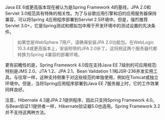 Java EE 6或更高版本现在被认为是Spring Framework 4的基线，JPA 2.0和Servlet 3.0规范具有特殊的相关性。为了与谷歌应用引擎和旧的应用服务器保持兼容，可以将Spring 4应用程序部署到Servlet 2.5环境中。但是，强烈推荐Servlet 3.0+，它是Spring测试和模拟包中用于开发环境中的测试设置的先决条件。

> 如果您是WebSphere 7用户，请确保安装JPA 2.0功能包。在WebLogic 10.3.4或更高版本上，安装附带的JPA 2.0补丁。这将把这两个服务器代都转换为Spring 4兼容的部署环境。

更有前瞻性的是，Spring Framework 4.0现在支持Java EE 7级别的可应用规范:特别是JMS 2.0、JTA 1.2、JPA 2.1、Bean Validation 1.1和JSR-236并发实用工具。与往常一样，这种支持侧重于对这些规范的单独使用，例如在Tomcat或独立环境中。但是，当将Spring应用程序部署到Java EE 7服务器上时，它的工作效果同样良好。

注意，Hibernate 4.3是JPA 2.1提供程序，因此只支持Spring Framework 4.0。与Bean验证1.1提供者一样，Hibernate验证器5.0也适用。Spring Framework 3.2并不支持这两种方法。

